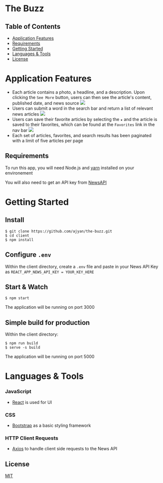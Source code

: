 # The Buzz

## Table of Contents

- [Application Features](#application-features)
- [Requirements](#Requirements)
- [Getting Started](#Getting-Started)
- [Languages & Tools](#languages-&-tools)
- [License](#license)

# Application Features

- Each article contains a photo, a headline, and a description. Upon clicking the `See More` button, users can then see the article's content, published date, and news source
![](./GIFs/ArticleListScroll.gif)
- Users can submit a word in the search bar and return a list of relevant news articles 
![](./GIFs/search.gif)
- Users can save their favorite articles by selecting the `★` and the article is saved to their favorites, which can be found at the `Favorites` link in the nav bar
![](./GIFs/favorites.gif)
- Each set of articles, favorites, and search results has been paginated with a limit of five articles per page

## Requirements

To run this app, you will need Node.js and [yarn](https://classic.yarnpkg.com/en/) installed on your environement

You will also need to get an API key from [NewsAPI](https://newsapi.org/)

# Getting Started

## Install

    $ git clone https://github.com/ajyan/the-buzz.git
    $ cd client
    $ npm install

## Configure `.env`

Within the client directory, create a `.env` file and paste in your News API Key as `REACT_APP_NEWS_API_KEY = YOUR_KEY_HERE`

## Start & Watch

    $ npm start

The application will be running on port 3000

## Simple build for production

Within the client directory:

    $ npm run build
    $ serve -s build

The application will be running on port 5000

# Languages & Tools

### JavaScript

- [React](http://facebook.github.io/react) is used for UI

### CSS
- [Bootstrap](https://getbootstrap.com/docs/3.4/css/) as a basic styling framework

### HTTP Client Requests

- [Axios](https://www.npmjs.com/package/axios) to handle client side requests to the News API

## License

[MIT](https://choosealicense.com/licenses/mit/)
